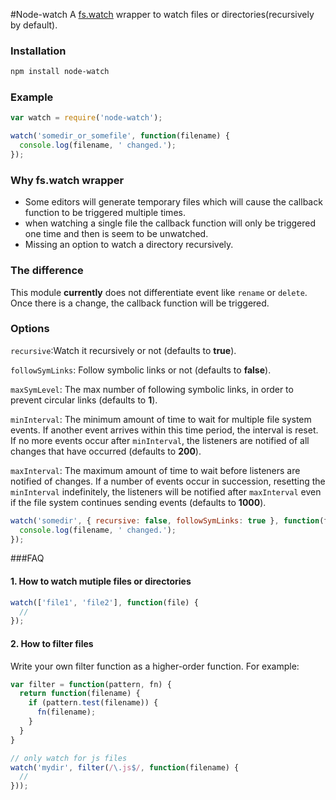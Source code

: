 #Node-watch
A [fs.watch](http://nodejs.org/api/fs.html#fs_fs_watch_filename_options_listener) wrapper to watch files or directories(recursively by default).  


### Installation

```bash
npm install node-watch
```

### Example

```js
var watch = require('node-watch');

watch('somedir_or_somefile', function(filename) {
  console.log(filename, ' changed.');
});
``` 

### Why fs.watch wrapper

* Some editors will generate temporary files which will cause the callback function to be triggered multiple times.
* when watching a single file the callback function will only be triggered one time and then is seem to be unwatched.
* Missing an option to watch a directory recursively.
 
 
### The difference
This module **currently** does not differentiate event like `rename` or `delete`. Once there is a change, the callback function will be triggered.


### Options

`recursive`:Watch it recursively or not (defaults to **true**). 

`followSymLinks`: Follow symbolic links or not (defaults to **false**).

`maxSymLevel`: The max number of following symbolic links, in order to prevent circular links (defaults to **1**). 

`minInterval`: The minimum amount of time to wait for multiple file system events. If another event arrives within this time period, the interval is reset. If no more events occur after `minInterval`, the listeners are notified of all changes that have occurred (defaults to **200**).

`maxInterval`: The maximum amount of time to wait before listeners are notified of changes. If a number of events occur in succession, resetting the `minInterval` indefinitely, the listeners will be notified after `maxInterval` even if the file system continues sending events (defaults to **1000**).


```js
watch('somedir', { recursive: false, followSymLinks: true }, function(filename) {
  console.log(filename, ' changed.');
});
```

###FAQ

#### 1. How to watch mutiple files or directories

```js
watch(['file1', 'file2'], function(file) {
  //
});
```

#### 2. How to filter files

Write your own filter function as a higher-order function. For example:

```js
var filter = function(pattern, fn) {
  return function(filename) {
    if (pattern.test(filename)) {
      fn(filename);
    }
  }
}

// only watch for js files
watch('mydir', filter(/\.js$/, function(filename) {
  // 
}));
```
